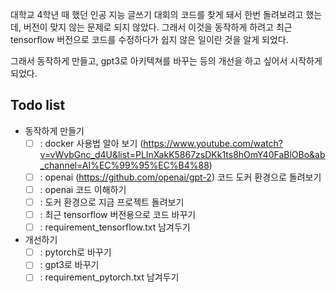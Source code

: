 대학교 4학년 때 했던 인공 지능 글쓰기 대회의 코드를 찾게 돼서 한번 돌려보려고 했는데, 버전이 맞지 않는 문제로 되지 않았다. 그래서 이것을 동작하게 하려고 최근 tensorflow 버전으로 코드를 수정하다가 쉽지 않은 일이란 것을 알게 되었다. 

그래서 동작하게 만들고, gpt3로 아키텍쳐를 바꾸는 등의 개선을 하고 싶어서 시작하게 되었다. 

## Todo list

- 동작하게 만들기
  - [ ] : docker 사용법 알아 보기 (<https://www.youtube.com/watch?v=vWvbGnc_d4U&list=PLInXakK5867zsDKk1ts8hOmY40FaBlOBo&ab_channel=AI%EC%99%95%EC%B4%88>)
  - [ ] : openai (<https://github.com/openai/gpt-2>) 코드 도커 환경으로 돌려보기
  - [ ] : openai 코드 이해하기
  - [ ] : 도커 환경으로 지금 프로젝트 돌려보기
  - [ ] : 최근 tensorflow 버전용으로 코드 바꾸기
  - [ ] : requirement_tensorflow.txt 남겨두기
- 개선하기
  - [ ] : pytorch로 바꾸기
  - [ ] : gpt3로 바꾸기
  - [ ] : requirement_pytorch.txt 남겨두기